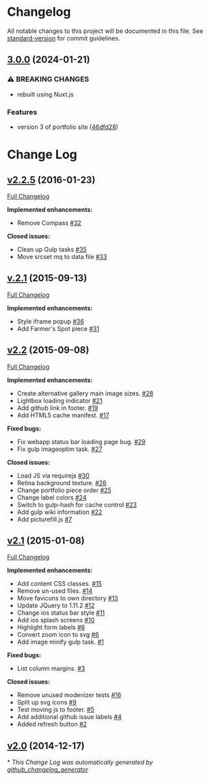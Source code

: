# Changelog

All notable changes to this project will be documented in this file. See [standard-version](https://github.com/conventional-changelog/standard-version) for commit guidelines.

## [3.0.0](https://github.com/patrickcate/portfolio/compare/v2.2.5...v3.0.0) (2024-01-21)


### ⚠ BREAKING CHANGES

* rebuilt using Nuxt.js

### Features

* version 3 of portfolio site ([46dfd28](https://github.com/patrickcate/portfolio/commit/46dfd28b1251c106d8c5c29ddf93481c854b0836))

# Change Log

## [v2.2.5](https://github.com/patrickcate/portfolio/tree/v2.2.5) (2016-01-23)
[Full Changelog](https://github.com/patrickcate/portfolio/compare/v.2.1...v2.2.5)

**Implemented enhancements:**

- Remove Compass [\#32](https://github.com/patrickcate/portfolio/issues/32)

**Closed issues:**

- Clean up Gulp tasks [\#35](https://github.com/patrickcate/portfolio/issues/35)
- Move srcset mq to data file [\#33](https://github.com/patrickcate/portfolio/issues/33)

## [v.2.1](https://github.com/patrickcate/portfolio/tree/v.2.1) (2015-09-13)
[Full Changelog](https://github.com/patrickcate/portfolio/compare/v2.2...v.2.1)

**Implemented enhancements:**

- Style iframe popup [\#36](https://github.com/patrickcate/portfolio/issues/36)
- Add Farmer's Spot piece [\#31](https://github.com/patrickcate/portfolio/issues/31)

## [v2.2](https://github.com/patrickcate/portfolio/tree/v2.2) (2015-09-08)
[Full Changelog](https://github.com/patrickcate/portfolio/compare/v2.1...v2.2)

**Implemented enhancements:**

- Create alternative gallery main image sizes. [\#28](https://github.com/patrickcate/portfolio/issues/28)
- Lightbox loading indicator [\#21](https://github.com/patrickcate/portfolio/issues/21)
- Add github link in footer. [\#19](https://github.com/patrickcate/portfolio/issues/19)
- Add HTML5 cache manifest. [\#17](https://github.com/patrickcate/portfolio/issues/17)

**Fixed bugs:**

- Fix webapp status bar loading page bug. [\#29](https://github.com/patrickcate/portfolio/issues/29)
- Fix gulp imageoptim task. [\#27](https://github.com/patrickcate/portfolio/issues/27)

**Closed issues:**

- Load JS via requirejs [\#30](https://github.com/patrickcate/portfolio/issues/30)
- Retina background texture. [\#26](https://github.com/patrickcate/portfolio/issues/26)
- Change portfolio piece order [\#25](https://github.com/patrickcate/portfolio/issues/25)
- Change label colors [\#24](https://github.com/patrickcate/portfolio/issues/24)
- Switch to gulp-hash for cache control [\#23](https://github.com/patrickcate/portfolio/issues/23)
- Add gulp wiki information [\#22](https://github.com/patrickcate/portfolio/issues/22)
- Add picturefill.js [\#7](https://github.com/patrickcate/portfolio/issues/7)

## [v2.1](https://github.com/patrickcate/portfolio/tree/v2.1) (2015-01-08)
[Full Changelog](https://github.com/patrickcate/portfolio/compare/v2.0...v2.1)

**Implemented enhancements:**

- Add content CSS classes. [\#15](https://github.com/patrickcate/portfolio/issues/15)
- Remove un-used files. [\#14](https://github.com/patrickcate/portfolio/issues/14)
- Move favicons to own directory [\#13](https://github.com/patrickcate/portfolio/issues/13)
- Update JQuery to 1.11.2 [\#12](https://github.com/patrickcate/portfolio/issues/12)
- Change ios status bar style [\#11](https://github.com/patrickcate/portfolio/issues/11)
- Add ios splash screens [\#10](https://github.com/patrickcate/portfolio/issues/10)
- Highlight form labels [\#8](https://github.com/patrickcate/portfolio/issues/8)
- Convert zoom icon to svg [\#6](https://github.com/patrickcate/portfolio/issues/6)
- Add image minify gulp task. [\#1](https://github.com/patrickcate/portfolio/issues/1)

**Fixed bugs:**

- List column margins. [\#3](https://github.com/patrickcate/portfolio/issues/3)

**Closed issues:**

- Remove unused modenizer tests [\#16](https://github.com/patrickcate/portfolio/issues/16)
- Split up svg icons [\#9](https://github.com/patrickcate/portfolio/issues/9)
- Test moving js to footer. [\#5](https://github.com/patrickcate/portfolio/issues/5)
- Add additional github issue labels [\#4](https://github.com/patrickcate/portfolio/issues/4)
- Added refresh button [\#2](https://github.com/patrickcate/portfolio/issues/2)

## [v2.0](https://github.com/patrickcate/portfolio/tree/v2.0) (2014-12-17)


\* *This Change Log was automatically generated by [github_changelog_generator](https://github.com/skywinder/Github-Changelog-Generator)*
